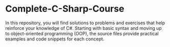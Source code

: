 # Complete-C-Sharp-Course
In this repository, you will find solutions to problems and exercises that help reinforce your knowledge of C#. Starting with basic syntax and moving up to object-oriented programming (OOP), the source files provide practical examples and code snippets for each concept.

